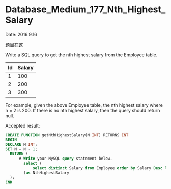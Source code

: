 # Database_Medium_177_Nth_Highest_Salary

Date: 2016.9.16

[题目在这](https://leetcode.com/problems/nth-highest-salary/)

Write a SQL query to get the nth highest salary from the Employee table.

| Id | Salary |
| --- | --- |
| 1  | 100    |
| 2  | 200    |
| 3  | 300    |
For example, given the above Employee table, the nth highest salary where n = 2 is 200. If there is no nth highest salary, then the query should return null.

Accepted result:

```sql
CREATE FUNCTION getNthHighestSalary(N INT) RETURNS INT
BEGIN
DECLARE M INT;
SET M = N - 1;
  RETURN (
      # Write your MySQL query statement below.
        select (
            select distinct Salary from Employee order by Salary Desc limit M, 1
        )as NthHighestSalary
  );
END
```
